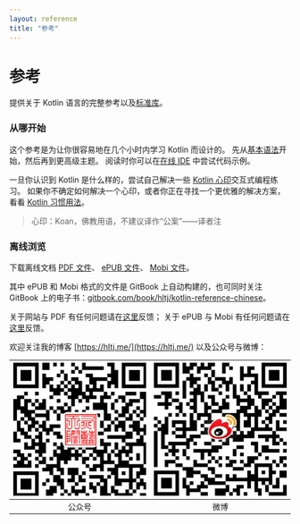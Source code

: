```yaml
---
layout: reference
title: "参考"
---
```


# 参考

提供关于 Kotlin 语言的完整参考以及[标准库](https://kotlinlang.org/api/latest/jvm/stdlib/index.html)。

### 从哪开始

这个参考是为让你很容易地在几个小时内学习 Kotlin 而设计的。
先从[基本语法](basic-syntax.html)开始，然后再到更高级主题。
阅读时你可以在[在线 IDE](http://try.kotlinlang.org/) 中尝试代码示例。

一旦你认识到 Kotlin 是什么样的，尝试自己解决一些 [Kotlin 心印](/docs/tutorials/koans.html)交互式编程练习。
如果你不确定如何解决一个心印，或者你正在寻找一个更优雅的解决方案，看看 [Kotlin 习惯用法](idioms.html)。
> 心印：Koan，佛教用语，不建议译作“公案”——译者注

### 离线浏览
下载离线文档 [PDF 文件](https://www.kotlincn.net/docs/kotlin-docs.pdf)、
[ePUB 文件](https://www.gitbook.com/download/epub/book/hltj/kotlin-reference-chinese)、
[Mobi 文件](https://www.gitbook.com/download/mobi/book/hltj/kotlin-reference-chinese)。

其中 ePUB 和 Mobi 格式的文件是 GitBook 上自动构建的，也可同时关注 GitBook 上的电子书：[gitbook.com/book/hltj/kotlin-reference-chinese](https://www.gitbook.com/book/hltj/kotlin-reference-chinese/details)。

关于网站与 PDF 有任何问题请在[这里](https://github.com/hltj/kotlin-web-site-cn/issues)反馈；
关于 ePUB 与 Mobi 有任何问题请在[这里](https://github.com/hltj/kotlin-reference-chinese/issues)反馈。

欢迎关注我的博客 [https://hltj.me/](https://hltj.me/) 以及公众号与微博：

| ![wechat_qr.png](/assets/wechat_qr.png) | ![weibo_qr.png](/assets/weibo_qr.png) |
|:------:|:----:|
| 公众号 | 微博 |
